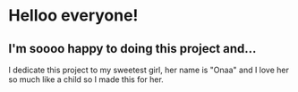 # Helloo everyone!

I'm soooo happy to doing this project and...
---
I dedicate this project to my sweetest girl, her name is "Onaa" and I love her so much like a child so I made this for her.
